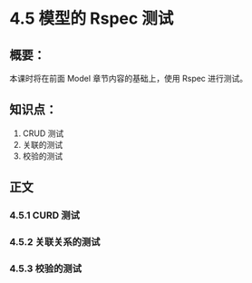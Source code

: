 # 4.5 模型的 Rspec 测试

## 概要：

本课时将在前面 Model 章节内容的基础上，使用 Rspec 进行测试。

## 知识点：

1. CRUD 测试
2. 关联的测试
3. 校验的测试

## 正文

### 4.5.1 CURD 测试

### 4.5.2 关联关系的测试

### 4.5.3 校验的测试
